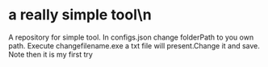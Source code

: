 # a really simple tool\n
A repository for simple tool.
In  configs.json change folderPath to you own path.
Execute changefilename.exe a txt file will present.Change it and save.
Note then it is my first try 
